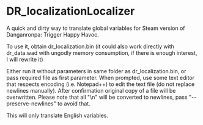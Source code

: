 # DR_localizationLocalizer
A quick and dirty way to translate global variables for Steam version of Danganronpa: Trigger Happy Havoc.

To use it, obtain dr_localization.bin (it could also work directly with dr_data.wad with ungodly memory consumption, if there is enough interest, I will rewrite it)

Either run it without parameters in same folder as dr_localization.bin, or pass required file as first parameter.
When prompted, use some text editor that respects encoding (i.e. Notepad++) to edit the text file (do not replace newlines manually).
After confirmation original copy of a file will be overwritten. Please note that all "\n" will be converted to newlines, pass "--preserve-newlines" to avoid that.

This will only translate English variables.

